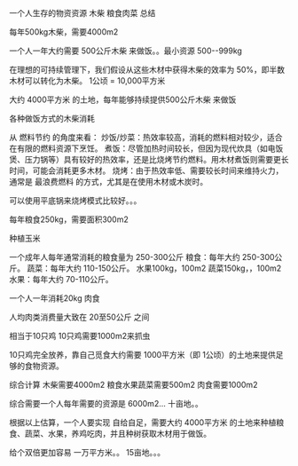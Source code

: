 一个人生存的物资资源  木柴 粮食肉菜  总结




每年500kg木柴，需要4000m2

一个人一年大约需要 500公斤木柴 来做饭。。最小资源  500--999kg

在理想的可持续管理下，我们假设从这些木材中获得木柴的效率为 50%，即半数木材可以转化为木柴。
1公顷 = 10,000平方米

大约 4000平方米 的土地，每年能够持续提供500公斤木柴 来做饭

各种做饭方式的木柴消耗


从 燃料节约 的角度来看：
炒饭/炒菜：热效率较高，消耗的燃料相对较少，适合在有限的燃料资源下烹饪。
煮饭：尽管加热时间较长，但因为现代炊具（如电饭煲、压力锅等）具有较好的热效率，还是比烧烤节约燃料。用木材煮饭则需要更长时间，可能会消耗更多木材。
烧烤：由于热效率低、需要较长时间来维持火力，通常是 最浪费燃料 的方式，尤其是在使用木材或木炭时。


可以使用平底锅来烧烤模式比较好。。。

每年粮食250kg，需要面积300m2

种植玉米

一个成年人每年通常消耗的粮食量为 250-300公斤
粮食：每年大约 250-300公斤。
蔬菜：每年大约 110-150公斤。
水果100kg，100m2
蔬菜150kg，，100m2
水果：每年大约 70-110公斤。

一个人一年消耗20kg 肉食


人均肉类消费量大致在 20至50公斤 之间

相当于10只鸡
10只鸡需要1000m2来抓虫

10只鸡完全放养，靠自己觅食大约需要 1000平方米（即 1公顷）的土地来提供足够的食物资源。


综合计算
木柴需要4000m2
粮食水果蔬菜需要500m2
肉食需要1000m2

综合需要一个人每年需要的资源是   6000m2... 十亩地。。


根据以上估算，一个人要实现 自给自足，需要大约 4000平方米 的土地来种植粮食、蔬菜、水果，养鸡吃肉，并且种树获取木材用于做饭。


给个双倍更加容易 一万平方米。。   15亩地。。。


